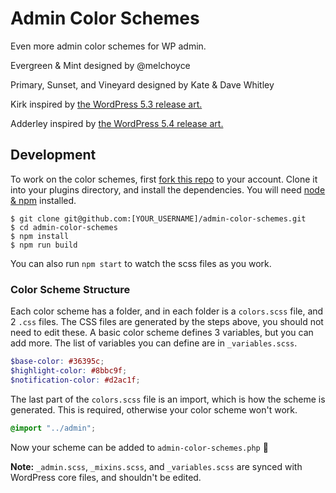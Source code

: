 Admin Color Schemes
===================

Even more admin color schemes for WP admin.

Evergreen & Mint designed by @melchoyce

Primary, Sunset, and Vineyard designed by Kate & Dave Whitley

Kirk inspired by [the WordPress 5.3 release art.](https://wordpress.org/news/2019/11/kirk/)

Adderley inspired by [the WordPress 5.4 release art.](https://wordpress.org/news/2020/03/adderley/)

## Development

To work on the color schemes, first [fork this repo](https://help.github.com/en/github/getting-started-with-github/fork-a-repo) to your account. Clone it into your plugins directory, and install the dependencies. You will need [node & npm](https://nodejs.org/en/) installed.

```
$ git clone git@github.com:[YOUR_USERNAME]/admin-color-schemes.git
$ cd admin-color-schemes
$ npm install
$ npm run build
```

You can also run `npm start` to watch the scss files as you work.

### Color Scheme Structure

Each color scheme has a folder, and in each folder is a `colors.scss` file, and 2 `.css` files. The CSS files are generated by the steps above, you should not need to edit these. A basic color scheme defines 3 variables, but you can add more. The list of variables you can define are in `_variables.scss`.

```scss
$base-color: #36395c;
$highlight-color: #8bbc9f;
$notification-color: #d2ac1f;
```

The last part of the `colors.scss` file is an import, which is how the scheme is generated. This is required, otherwise your color scheme won't work.

```scss
@import "../admin";
```

Now your scheme can be added to `admin-color-schemes.php` 🎨

**Note:** `_admin.scss`, `_mixins.scss`, and `_variables.scss` are synced with WordPress core files, and shouldn't be edited.

